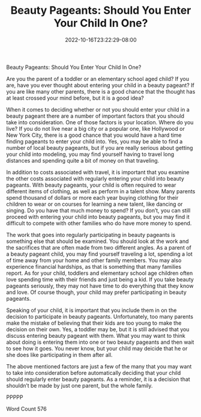 ﻿---
title: "Beauty Pageants:  Should You Enter Your Child In One?"
date: 2022-10-16T23:22:29-08:00
description: "TXT Tips for Web Success"
featured_image: "/images/TXT.jpg"
tags: ["TXT"]
---

Beauty Pageants:  Should You Enter Your Child In One?

Are you the parent of a toddler or an elementary school aged child?  If you are, have you ever thought about entering your child in a beauty pageant?  If you are like many other parents, there is a good chance that the thought has at least crossed your mind before, but it is a good idea?

When it comes to deciding whether or not you should enter your child in a beauty pageant there are a number of important factors that you should take into consideration.  One of those factors is your location.  Where do you live?  If you do not live near a big city or a popular one, like Hollywood or New York City, there is a good chance that you would have a hard time finding pageants to enter your child into.  Yes, you may be able to find a number of local beauty pageants, but if you are really serious about getting your child into modeling, you may find yourself having to travel long distances and spending quite a bit of money on that traveling.

In addition to costs associated with travel, it is important that you examine the other costs associated with regularly entering your child into beauty pageants. With beauty pageants, your child is often required to wear different items of clothing, as well as perform in a talent show. Many parents spend thousand of dollars or more each year buying clothing for their children to wear or on courses for learning a new talent, like dancing or singing.  Do you have that much money to spend?  If you don’t, you can still proceed with entering your child into beauty pageants, but you may find it difficult to compete with other families who do have more money to spend.

The work that goes into regularly participating in beauty pageants is something else that should be examined.  You should look at the work and the sacrifices that are often made from two different angles.  As a parent of a beauty pageant child, you may find yourself traveling a lot, spending a lot of time away from your home and other family members.  You may also experience financial hardships, as that is something that many families report. As for your child, toddlers and elementary school age children often love spending time with their friends and just being a kid.  If you take beauty pageants seriously, they may not have time to do everything that they know and love.  Of course though, your child may prefer participating in beauty pageants.

Speaking of your child, it is important that you include them in on the decision to participate in beauty pageants.  Unfortunately, too many parents make the mistake of believing that their kids are too young to make the decision on their own.  Yes, a toddler may be, but it is still advised that you discuss entering beauty pageant with them. What you may want to think about doing is entering them into one or two beauty pageants and then wait to see how it goes.  You never know, but your child may deicide that he or she does like participating in them after all.

The above mentioned factors are just a few of the many that you may want to take into consideration before automatically deciding that your child should regularly enter beauty pageants.  As a reminder, it is a decision that shouldn’t be made by just one parent, but the whole family.

PPPPP

Word Count 576

